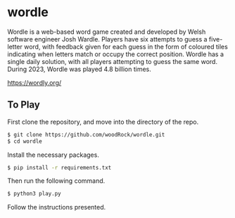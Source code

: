 # wordle

Wordle is a web-based word game created and developed by Welsh software engineer Josh Wardle. Players have six attempts to guess a five-letter word, with feedback given for each guess in the form of coloured tiles indicating when letters match or occupy the correct position. Wordle has a single daily solution, with all players attempting to guess the same word. During 2023, Wordle was played 4.8 billion times.

https://wordly.org/

## To Play

First clone the repository, and move into the directory of the repo.

```bash
$ git clone https://github.com/woodRock/wordle.git
$ cd wordle
```

Install the necessary packages.

```bash
$ pip install -r requirements.txt
```

Then run the following command.

```bash
$ python3 play.py
```

Follow the instructions presented.